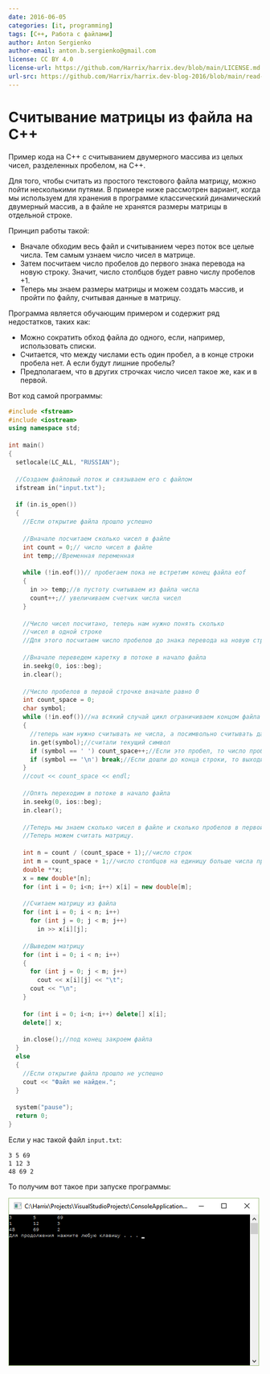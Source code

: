 ```yaml
---
date: 2016-06-05
categories: [it, programming]
tags: [C++, Работа с файлами]
author: Anton Sergienko
author-email: anton.b.sergienko@gmail.com
license: CC BY 4.0
license-url: https://github.com/Harrix/harrix.dev/blob/main/LICENSE.md
url-src: https://github.com/Harrix/harrix.dev-blog-2016/blob/main/read-matrix-from-file-cpp/read-matrix-from-file-cpp.md
---
```


# Считывание матрицы из файла на C++

Пример кода на C++ с считыванием двумерного массива из целых чисел, разделенных пробелом, на C++.

Для того, чтобы считать из простого текстового файла матрицу, можно пойти несколькими путями. В примере ниже рассмотрен вариант, когда мы используем для хранения в программе классический динамический двумерный массив, а в файле не хранятся размеры матрицы в отдельной строке.

Принцип работы такой:

- Вначале обходим весь файл и считыванием через поток все целые числа. Тем самым узнаем число чисел в матрице.
- Затем посчитаем число пробелов до первого знака перевода на новую строку. Значит, число столбцов будет равно числу пробелов +1.
- Теперь мы знаем размеры матрицы и можем создать массив, и пройти по файлу, считывая данные в матрицу.

Программа является обучающим примером и содержит ряд недостатков, таких как:

- Можно сократить обход файла до одного, если, например, использовать списки.
- Считается, что между числами есть один пробел, а в конце строки пробела нет. А если будут лишние пробелы?
- Предполагаем, что в других строчках число чисел такое же, как и в первой.

Вот код самой программы:

```cpp
#include <fstream>
#include <iostream>
using namespace std;

int main()
{
  setlocale(LC_ALL, "RUSSIAN");

  //Создаем файловый поток и связываем его с файлом
  ifstream in("input.txt");

  if (in.is_open())
  {
    //Если открытие файла прошло успешно

    //Вначале посчитаем сколько чисел в файле
    int count = 0;// число чисел в файле
    int temp;//Временная переменная

    while (!in.eof())// пробегаем пока не встретим конец файла eof
    {
      in >> temp;//в пустоту считываем из файла числа
      count++;// увеличиваем счетчик числа чисел
    }

    //Число чисел посчитано, теперь нам нужно понять сколько
    //чисел в одной строке
    //Для этого посчитаем число пробелов до знака перевода на новую строку

    //Вначале переведем каретку в потоке в начало файла
    in.seekg(0, ios::beg);
    in.clear();

    //Число пробелов в первой строчке вначале равно 0
    int count_space = 0;
    char symbol;
    while (!in.eof())//на всякий случай цикл ограничиваем концом файла
    {
      //теперь нам нужно считывать не числа, а посимвольно считывать данные
      in.get(symbol);//считали текущий символ
      if (symbol == ' ') count_space++;//Если это пробел, то число пробелов увеличиваем
      if (symbol == '\n') break;//Если дошли до конца строки, то выходим из цикла
    }
    //cout << count_space << endl;

    //Опять переходим в потоке в начало файла
    in.seekg(0, ios::beg);
    in.clear();

    //Теперь мы знаем сколько чисел в файле и сколько пробелов в первой строке.
    //Теперь можем считать матрицу.

    int n = count / (count_space + 1);//число строк
    int m = count_space + 1;//число столбцов на единицу больше числа пробелов
    double **x;
    x = new double*[n];
    for (int i = 0; i<n; i++) x[i] = new double[m];

    //Считаем матрицу из файла
    for (int i = 0; i < n; i++)
      for (int j = 0; j < m; j++)
        in >> x[i][j];

    //Выведем матрицу
    for (int i = 0; i < n; i++)
    {
      for (int j = 0; j < m; j++)
        cout << x[i][j] << "\t";
      cout << "\n";
    }

    for (int i = 0; i<n; i++) delete[] x[i];
    delete[] x;

    in.close();//под конец закроем файла
  }
  else
  {
    //Если открытие файла прошло не успешно
    cout << "Файл не найден.";
  }

  system("pause");
  return 0;
}
```

Если у нас такой файл `input.txt`:

```text
3 5 69
1 12 3
48 69 2
```

То получим вот такое при запуске программы:

![Результат работы программы](img/result.png)
